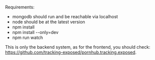 
Requirements:

- mongodb should run and be reachable via localhost
- node should be at the latest version
- npm install
- npm install --only=dev
- npm run watch

This is only the backend system, as for the frontend, you should check: https://github.com/tracking-exposed/pornhub.tracking.exposed. 
